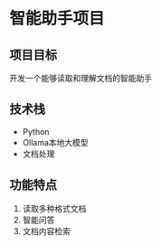 # 智能助手项目

## 项目目标
开发一个能够读取和理解文档的智能助手

## 技术栈
- Python
- Ollama本地大模型
- 文档处理

## 功能特点
1. 读取多种格式文档
2. 智能问答
3. 文档内容检索
